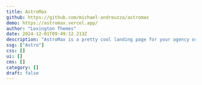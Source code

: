 ```yaml
---
title: AstroMax
github: https://github.com/michael-andreuzza/astromax
demo: https://astromax.vercel.app/
author: "Lexington Themes"
date: 2024-12-01T09:49:12.213Z
description: "AstroMax is a pretty cool landing page for your agency or as a personal website."
ssg: ["Astro"]
css: []
ui: []
cms: []
category: []
draft: false
---
```

